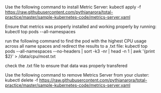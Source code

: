 Use the following command to install Metric Server:
kubectl apply -f https://raw.githubusercontent.com/pythianarora/total-practice/master/sample-kubernetes-code/metrics-server.yaml

Ensure that metrics was properly installed and working properly by running:
kubectl top pods --all-namespaces

run the following command to find the pod with the highest CPU usage across all name spaces and redirect the results to a .txt file:
kubectl top pods --all-namespaces --no-headers | sort -k3 -nr | head -n 1 | awk '{print $2}' > /data/cpu/most.txt

check the .txt file to ensure that data was properly transfered 

Use the following command to remove Metrics Server from your cluster:
kubectl delete -f https://raw.githubusercontent.com/pythianarora/total-practice/master/sample-kubernetes-code/metrics-server.yaml

